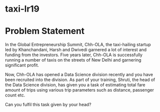 # taxi-lr19

# Problem Statement

In the Global Entrepreneurship Summit, Chh-OLA, the taxi-hailing startup led by Khanchandani, Harsh and Dwivedi garnered a lot of interest and funding from the investors. Five years later, Chh-OLA is successfully running a number of taxis on the streets of New Delhi and garnering significant profit.

Now, Chh-OLA has opened a Data Science division recently and you have been recruited into the division. As part of your training, Shruti, the head of the Data Science division, has given you a task of estimating total fare amount of trips using various trip parameters such as distance, passenger count etc.

Can you fulfil this task given by your head?
